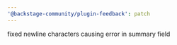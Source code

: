 ```yaml
---
'@backstage-community/plugin-feedback': patch
---
```


fixed newline characters causing error in summary field
